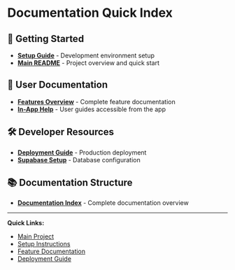 # Documentation Quick Index

## 🚀 Getting Started

- **[Setup Guide](./SETUP.md)** - Development environment setup
- **[Main README](../README.md)** - Project overview and quick start

## 📖 User Documentation

- **[Features Overview](./FEATURES.md)** - Complete feature documentation
- **[In-App Help](../src/data/docs.ts)** - User guides accessible from the app

## 🛠️ Developer Resources

- **[Deployment Guide](./DEPLOYMENT.md)** - Production deployment
- **[Supabase Setup](./SUPABASE_SETUP.md)** - Database configuration

## 📚 Documentation Structure

- **[Documentation Index](./README.md)** - Complete documentation overview

---

**Quick Links:**

- [Main Project](../README.md)
- [Setup Instructions](./SETUP.md)
- [Feature Documentation](./FEATURES.md)
- [Deployment Guide](./DEPLOYMENT.md)
